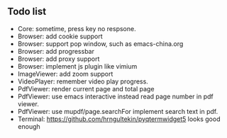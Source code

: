 ## Todo list
* Core: sometime, press key no respsone.
* Browser: add cookie support
* Browser: support pop window, such as emacs-china.org
* Browser: add progressbar
* Browser: add proxy support
* Browser: implement js plugin like vimium
* ImageViewer: add zoom support
* VideoPlayer: remember video play progress.
* PdfViewer: render current page and total page
* PdfViewer: use emacs interactive instead read page number in pdf viewer.
* PdfViewer: use mupdf/page.searchFor implement search text in pdf.
* Terminal: https://github.com/hrngultekin/pyqtermwidget5 looks good enough
